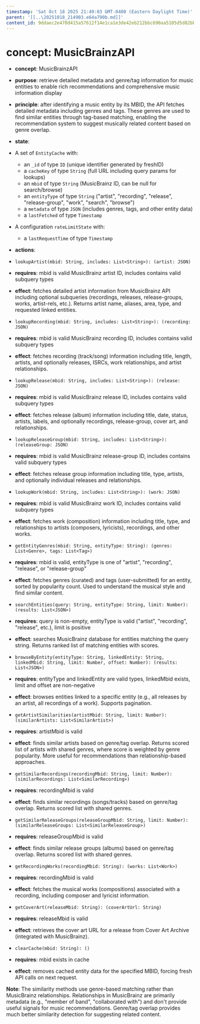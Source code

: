 ```yaml
---
timestamp: 'Sat Oct 18 2025 21:49:03 GMT-0400 (Eastern Daylight Time)'
parent: '[[..\20251018_214903.e64a790b.md]]'
content_id: 9ddaec2e470d415a57612f14e1ca1e3de42eb212bbc690aa5105d5d82bbb84b9
---
```


# concept: MusicBrainzAPI

* **concept**: MusicBrainzAPI

* **purpose**: retrieve detailed metadata and genre/tag information for music entities to enable rich recommendations and comprehensive music information display

* **principle**: after identifying a music entity by its MBID, the API fetches detailed metadata including genres and tags. These genres are used to find similar entities through tag-based matching, enabling the recommendation system to suggest musically related content based on genre overlap.

* **state**:

* A set of `EntityCache` with:
  * an `_id` of type `ID` (unique identifier generated by freshID)
  * a `cacheKey` of type `String` (full URL including query params for lookups)
  * an `mbid` of type `String` (MusicBrainz ID, can be null for search/browse)
  * an `entityType` of type `String` ("artist", "recording", "release", "release-group", "work", "search", "browse")
  * a `metadata` of type `JSON` (includes genres, tags, and other entity data)
  * a `lastFetched` of type `Timestamp`

* A configuration `rateLimitState` with:
  * a `lastRequestTime` of type `Timestamp`

* **actions**:

* `lookupArtist(mbid: String, includes: List<String>): (artist: JSON)`

* **requires**: mbid is valid MusicBrainz artist ID, includes contains valid subquery types

* **effect**: fetches detailed artist information from MusicBrainz API including optional subqueries (recordings, releases, release-groups, works, artist-rels, etc.). Returns artist name, aliases, area, type, and requested linked entities.

* `lookupRecording(mbid: String, includes: List<String>): (recording: JSON)`

* **requires**: mbid is valid MusicBrainz recording ID, includes contains valid subquery types

* **effect**: fetches recording (track/song) information including title, length, artists, and optionally releases, ISRCs, work relationships, and artist relationships.

* `lookupRelease(mbid: String, includes: List<String>): (release: JSON)`

* **requires**: mbid is valid MusicBrainz release ID, includes contains valid subquery types

* **effect**: fetches release (album) information including title, date, status, artists, labels, and optionally recordings, release-group, cover art, and relationships.

* `lookupReleaseGroup(mbid: String, includes: List<String>): (releaseGroup: JSON)`

* **requires**: mbid is valid MusicBrainz release-group ID, includes contains valid subquery types

* **effect**: fetches release group information including title, type, artists, and optionally individual releases and relationships.

* `lookupWork(mbid: String, includes: List<String>): (work: JSON)`

* **requires**: mbid is valid MusicBrainz work ID, includes contains valid subquery types

* **effect**: fetches work (composition) information including title, type, and relationships to artists (composers, lyricists), recordings, and other works.

* `getEntityGenres(mbid: String, entityType: String): (genres: List<Genre>, tags: List<Tag>)`

* **requires**: mbid is valid, entityType is one of "artist", "recording", "release", or "release-group"

* **effect**: fetches genres (curated) and tags (user-submitted) for an entity, sorted by popularity count. Used to understand the musical style and find similar content.

* `searchEntities(query: String, entityType: String, limit: Number): (results: List<JSON>)`

* **requires**: query is non-empty, entityType is valid ("artist", "recording", "release", etc.), limit is positive

* **effect**: searches MusicBrainz database for entities matching the query string. Returns ranked list of matching entities with scores.

* `browseByEntity(entityType: String, linkedEntity: String, linkedMbid: String, limit: Number, offset: Number): (results: List<JSON>)`

* **requires**: entityType and linkedEntity are valid types, linkedMbid exists, limit and offset are non-negative

* **effect**: browses entities linked to a specific entity (e.g., all releases by an artist, all recordings of a work). Supports pagination.

* `getArtistSimilarities(artistMbid: String, limit: Number): (similarArtists: List<SimilarArtist>)`

* **requires**: artistMbid is valid

* **effect**: finds similar artists based on genre/tag overlap. Returns scored list of artists with shared genres, where score is weighted by genre popularity. More useful for recommendations than relationship-based approaches.

* `getSimilarRecordings(recordingMbid: String, limit: Number): (similarRecordings: List<SimilarRecording>)`

* **requires**: recordingMbid is valid

* **effect**: finds similar recordings (songs/tracks) based on genre/tag overlap. Returns scored list with shared genres.

* `getSimilarReleaseGroups(releaseGroupMbid: String, limit: Number): (similarReleaseGroups: List<SimilarReleaseGroup>)`

* **requires**: releaseGroupMbid is valid

* **effect**: finds similar release groups (albums) based on genre/tag overlap. Returns scored list with shared genres.

* `getRecordingWorks(recordingMbid: String): (works: List<Work>)`

* **requires**: recordingMbid is valid

* **effect**: fetches the musical works (compositions) associated with a recording, including composer and lyricist information.

* `getCoverArt(releaseMbid: String): (coverArtUrl: String)`

* **requires**: releaseMbid is valid

* **effect**: retrieves the cover art URL for a release from Cover Art Archive (integrated with MusicBrainz).

* `clearCache(mbid: String): ()`

* **requires**: mbid exists in cache

* **effect**: removes cached entity data for the specified MBID, forcing fresh API calls on next request.

**Note**: The similarity methods use genre-based matching rather than MusicBrainz relationships. Relationships in MusicBrainz are primarily metadata (e.g., "member of band", "collaborated with") and don't provide useful signals for music recommendations. Genre/tag overlap provides much better similarity detection for suggesting related content.
